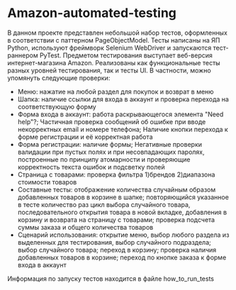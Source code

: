 ﻿# Amazon-automated-testing

В данном проекте представлен небольшой набор тестов, оформленных в соответствии с паттерном PageObjectModel. Тесты написаны на ЯП Python, используют фреймворк Selenium WebDriver и запускаются тест-раннером PyTest.
Предметом тестирования выступает веб-версия интернет-магазина Amazon. Реализованы как функциональные тесты разных уровней тестирования, так и тесты UI. В частности, можно упомянуть следующие проверки:
- Меню: нажатие на любой раздел для покупок и возврат в меню
- Шапка: наличие ссылки для входа в аккаунт и проверка перехода на соответствующую форму
- Форма входа в аккаунт: работа раскрывающегося элемента "Need help"?; Частичная проверка сообщений об ошибке при вводе некорректных email и номере телефона; Наличие кнопки перехода к форме регистрации и её корректная работа
- Форма регистрации: наличие формы; Негативные проверки валидации при пустых полях и при несовпадающих паролях, построенные по принципу атомарности и проверяющие корректность текста ошибок и подсветку полей
- Страница с товарами: проверка фильтра 1)брендов 2)диапазона стоимости товаров
- Составные тесты: отображение количества случайным образом добавленных товаров в корзине в шапке; повторяющийся указанное в тесте количество раз цикл выбора случайного товара,
последовательного открытия товара в новой вкладке, добавления в корзину и возврата на страницу с товарами; проверка подсчета суммы заказа и общего количества товаров
- Сценарий использования: открытие меню, выбор любого раздела из выделенных для тестирования, выбор случайного подраздела; выбор случайного товара; переход в корзину;
 проверка наличия добавленных товаров в корзине; переход по кнопке заказа к форме входа в аккаунт

Информация по запуску тестов находится в файле how_to_run_tests